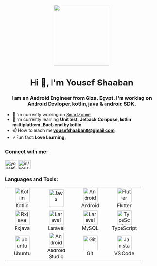 <div align="center"><img width="60%"  src="https://institute.careerguide.com/wp-content/uploads/2020/10/e426702edf874b181aced1e2fa5c6cde.gif" height="200px"/></div>
<h1 align="center">Hi 👋, I'm Yousef Shaaban</h1>
<h3 align="center">I am an Android Engineer from Giza, Egypt. I'm working on Android Devloper, kotlin, java & android SDK.</h3>

- 🔭 I’m currently working on [SmartZonne](https://smartzone-it.com/)
- 🌱 I’m currently learning **Unit test, Jetpack Compose, kotlin multiplatform ,Back-end by kotlin**
- 📫 How to reach me **yousefshaaban0@gmail.com**
- ⚡ Fun fact: **Love Learning,**

<h3 align="left">Connect with me:</h3>
<p align="left">
<a href="https://twitter.com/yousefs92471335?t=tc1I3vCE3ExoO0MkDiamaw&s=09" target="blank"><img align="center" src="https://raw.githubusercontent.com/rahuldkjain/github-profile-readme-generator/master/src/images/icons/Social/twitter.svg" alt="yousefshaaban" height="30" width="40" /></a>
<a href="https://www.linkedin.com/in/yousef-shaaban-09b478b7/" target="blank"><img align="center" src="https://raw.githubusercontent.com/rahuldkjain/github-profile-readme-generator/master/src/images/icons/Social/linked-in-alt.svg" alt="in/yousef-shaaban-09b478b7/" height="30" width="40" /></a>
</p>

<h3 align="left">Languages and Tools:</h3>

<table align="center">
  <tr>
      <td align="center" width="96">
      <a href="#koltin">
        <img src="https://seeklogo.com/images/K/kotlin-logo-30C1970B05-seeklogo.com.png" width="48" height="48" alt="Kotlin" />
      </a>
      <br>Kotlin
    </td>
    <td align="center" width="96">
      <a href="#java">
        <img src="https://seeklogo.com/images/J/java-logo-7833D1D21A-seeklogo.com.png" width="48" height="58" alt="Java" />
      </a>
    </td>
     <td align="center" width="96">
      <a href="#Android">
        <img src="https://seeklogo.com/images/A/android-logo-0B5063C0CA-seeklogo.com.png" width="48" height="48" alt="Android" />
      </a>
      <br>Android
    </td>
     <td align="center" width="96">
      <a href="#Flutter">
        <img src="https://seeklogo.com/images/F/flutter-logo-5086DD11C5-seeklogo.com.png" width="48" height="48" alt="Flutter" />
      </a>
      <br>Flutter
    </td>
  </tr>

  <tr>
     <td align="center" width="96">
      <a href="#Rxjava" >
        <img src="https://seeklogo.com/images/R/rxjs-logo-DD3DF87EEF-seeklogo.com.png" width="48" height="48" alt="Rxjava" />
      </a>
      <br>Rxjava
    </td>
      <td align="center" width="96">
      <a href="#laravel">
        <img src="https://cdn.worldvectorlogo.com/logos/laravel-2.svg" width="48" height="48" alt="Laravel" />
      </a>
      <br>Laravel
    </td>
      <td align="center" width="96">
      <a href="#laravel">
        <img src="https://www.logo.wine/a/logo/MySQL/MySQL-Logo.wine.svg" width="48" height="48" alt="Laravel" />
      </a>
      <br>MySQL
    </td>
     <td align="center" width="96">
      <a href="#ts">
        <img src="https://upload.wikimedia.org/wikipedia/commons/thumb/4/4c/Typescript_logo_2020.svg/1200px-Typescript_logo_2020.svg.png" width="48" height="48" alt="TypeScript" />
      </a>
      <br>TypeScript
    </td>
   
  </tr>
   <tr>
      <td align="center" width="96">
      <a href="#ubuntu" >
        <img src="https://seeklogo.com/images/U/ubuntu-logo-8FDEC6A07B-seeklogo.com.png" width="48" height="48" alt="ubuntu" />
      </a>
      <br>Ubuntu
    </td>
     <td align="center" width="96">
      <a href="#Android Studio">
        <img src="https://seeklogo.com/images/A/android-new-2019-logo-3CD3BC571C-seeklogo.com.png" width="48" height="48" alt="Android Studio" />
      </a>
      <br>Android Studio
    </td>
      <td align="center" width="96">
      <a href="#git" >
        <img src="https://upload.wikimedia.org/wikipedia/commons/thumb/3/3f/Git_icon.svg/1200px-Git_icon.svg.png" width="48" height="48" alt="Git" />
      </a>
      <br>Git
    </td>
      <td align="center"  width="96">
      <a href="#vscode">
        <img src="https://upload.wikimedia.org/wikipedia/commons/9/9a/Visual_Studio_Code_1.35_icon.svg" width="48" height="48" alt="Jamstack" />
      </a>
      <br>VS Code
    </td> 
  </tr>
</table>

